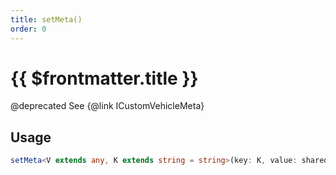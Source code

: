 ```yaml
---
title: setMeta()
order: 0
---
```


# {{ $frontmatter.title }}

@deprecated See {@link ICustomVehicleMeta} 

## Usage

```ts
setMeta<V extends any, K extends string = string>(key: K, value: shared.InterfaceValueByKey<ICustomVehicleMeta, K, V>): void;
```
